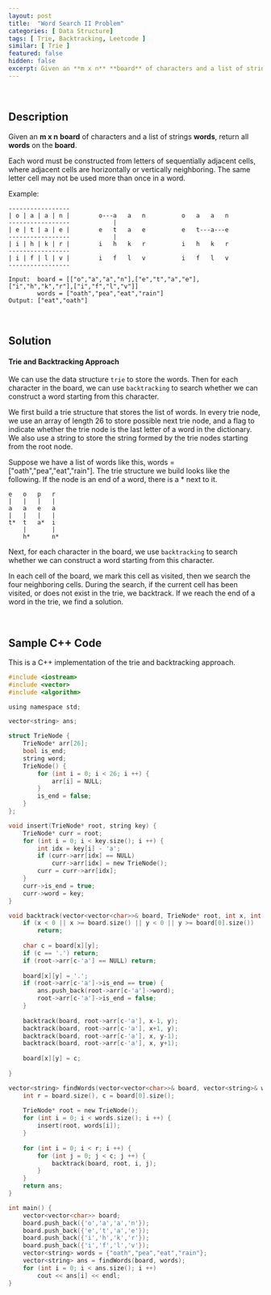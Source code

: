 ```yaml
---
layout: post
title:  "Word Search II Problem"
categories: [ Data Structure]
tags: [ Trie, Backtracking, Leetcode ]
similar: [ Trie ]
featured: false
hidden: false
excerpt: Given an **m x n** **board** of characters and a list of strings **words**, return all **words** on the **board**.
---
```


<br />

## Description

Given an **m x n** **board** of characters and a list of strings **words**, return all **words** on the **board**.

Each word must be constructed from letters of sequentially adjacent cells, where adjacent cells are horizontally or vertically neighboring. The same letter cell may not be used more than once in a word.



Example: 
```
-----------------
| o | a | a | n |        o---a   a   n          o   a   a   n  
-----------------            |
| e | t | a | e |        e   t   a   e          e   t---a---e 
-----------------            |
| i | h | k | r |        i   h   k   r          i   h   k   r 
-----------------
| i | f | l | v |        i   f   l   v          i   f   l   v 
-----------------
```
```
Input:  board = [["o","a","a","n"],["e","t","a","e"],["i","h","k","r"],["i","f","l","v"]]
        words = ["oath","pea","eat","rain"]
Output: ["eat","oath"]
```

<br />

## Solution


#### Trie and Backtracking Approach

We can use the data structure `trie` to store the words. Then for each character in the board, we can use `backtracking` to search whether we can construct a word starting from this character.

We first build a trie structure that stores the list of words. In every trie node, we use an array of length 26 to store possible next trie node, and a flag to indicate whether the trie node is the last letter of a word in the dictionary. We also use a string to store the string formed by the trie nodes starting from the root node.

Suppose we have a list of words like this, words = ["oath","pea","eat","rain"]. The trie structure we build looks like the following. If the node is an end of a word, there is a * next to it.
```
e   o   p   r
|   |   |   |
a   a   e   a
|   |   |   |
t*  t   a*  i
    |       |
    h*      n*
```  

Next, for each character in the board, we use `backtracking` to search whether we can construct a word starting from this character. 

In each cell of the board, we mark this cell as visited, then we search the four neighboring cells. During the search, if the current cell has been visited, or does not exist in the trie, we backtrack. If we reach the end of a word in the trie, we find a solution.


<br />

## Sample C++ Code

This is a C++ implementation of the trie and backtracking approach.

```c
#include <iostream>
#include <vector>
#include <algorithm>

using namespace std;

vector<string> ans;

struct TrieNode {
    TrieNode* arr[26];
    bool is_end;
    string word;
    TrieNode() {
        for (int i = 0; i < 26; i ++) {
            arr[i] = NULL;
        }
        is_end = false;
    }
};

void insert(TrieNode* root, string key) {
    TrieNode* curr = root;
    for (int i = 0; i < key.size(); i ++) {
        int idx = key[i] - 'a';
        if (curr->arr[idx] == NULL)
            curr->arr[idx] = new TrieNode();
        curr = curr->arr[idx];
    }
    curr->is_end = true;
    curr->word = key;
}

void backtrack(vector<vector<char>>& board, TrieNode* root, int x, int y) {
    if (x < 0 || x >= board.size() || y < 0 || y >= board[0].size())
        return;
    
    char c = board[x][y];
    if (c == '.') return;
    if (root->arr[c-'a'] == NULL) return;
    
    board[x][y] = '.';
    if (root->arr[c-'a']->is_end == true) {
        ans.push_back(root->arr[c-'a']->word); 
        root->arr[c-'a']->is_end = false;
    }
    
    backtrack(board, root->arr[c-'a'], x-1, y);
    backtrack(board, root->arr[c-'a'], x+1, y);
    backtrack(board, root->arr[c-'a'], x, y-1);
    backtrack(board, root->arr[c-'a'], x, y+1);
    
    board[x][y] = c;
    
}

vector<string> findWords(vector<vector<char>>& board, vector<string>& words) {
    int r = board.size(), c = board[0].size();
    
    TrieNode* root = new TrieNode();
    for (int i = 0; i < words.size(); i ++) {
        insert(root, words[i]);
    }
    
    for (int i = 0; i < r; i ++) {
        for (int j = 0; j < c; j ++) {
            backtrack(board, root, i, j);
        }
    }
    return ans;
}

int main() {
    vector<vector<char>> board;
    board.push_back({'o','a','a','n'});
    board.push_back({'e','t','a','e'});
    board.push_back({'i','h','k','r'});
    board.push_back({'i','f','l','v'});
    vector<string> words = {"oath","pea","eat","rain"};
    vector<string> ans = findWords(board, words);
    for (int i = 0; i < ans.size(); i ++)
        cout << ans[i] << endl;
}
```
